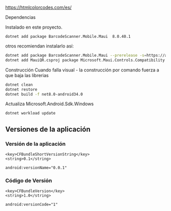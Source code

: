 ﻿https://htmlcolorcodes.com/es/


Dependencias

Instalado en este proyecto.
```
dotnet add package BarcodeScanner.Mobile.Maui  8.0.40.1
```

otros recomiendan instalarlo así:

```bash
dotnet add package BarcodeScanner.Mobile.Maui --prerelease -s=https://api.nuget.org/v3/index.json
dotnet add MauiQR.csproj package Microsoft.Maui.Controls.Compatibility --prerelease -s=https://api.nuget.org/v3/index.json
```

Construcción
Cuando falla visual - la construcción por comando fuerza a que baja las librerias
```bash
dotnet clean
dotnet restore
dotnet build -f net8.0-android34.0
```

Actualiza Microsoft.Android.Sdk.Windows
```bash
dotnet workload update
```

## Versiones de la aplicación

### Versión de la aplicación
```
<key>CFBundleShortVersionString</key>
<string>0.1</string>
```

```
android:versionName="0.0.1"
```

### Código de Versión

```
<key>CFBundleVersion</key>
<string>1.0</string>
```

```
android:versionCode="1"
```